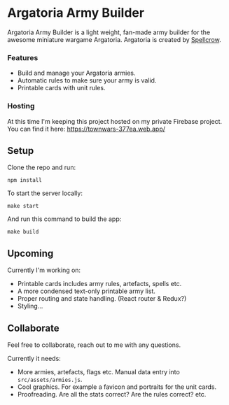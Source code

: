 # Argatoria Army Builder

Argatoria Army Builder is a light weight, fan-made army builder for the awesome miniature wargame Argatoria. Argatoria is created by [Spellcrow](https://www.spellcrow.com/).

### Features

- Build and manage your Argatoria armies.
- Automatic rules to make sure your army is valid.
- Printable cards with unit rules.

### Hosting

At this time I'm keeping this project hosted on my private Firebase project. You can find it here:
https://townwars-377ea.web.app/

## Setup

Clone the repo and run:

```
npm install
```

To start the server locally:

```
make start
```

And run this command to build the app:

```
make build
```

## Upcoming

Currently I'm working on:

- Printable cards includes army rules, artefacts, spells etc.
- A more condensed text-only printable army list.
- Proper routing and state handling. (React router & Redux?)
- Styling...

## Collaborate

Feel free to collaborate, reach out to me with any questions.

Currently it needs:

- More armies, artefacts, flags etc. Manual data entry into `src/assets/armies.js`.
- Cool graphics. For example a favicon and portraits for the unit cards.
- Proofreading. Are all the stats correct? Are the rules correct? etc.
